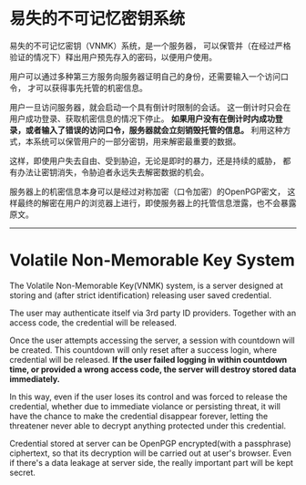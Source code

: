 易失的不可记忆密钥系统
========================

易失的不可记忆密钥（VNMK）系统，是一个服务器，
可以保管并（在经过严格验证的情况下）释出用户预先存入的密码，以便用户使用。

用户可以通过多种第三方服务向服务器证明自己的身份，还需要输入一个访问口令，
才可以获得事先托管的机密信息。

用户一旦访问服务器，就会启动一个具有倒计时限制的会话。
这一倒计时只会在用户成功登录、获取机密信息的情况下停止。
**如果用户没有在倒计时内成功登录，或者输入了错误的访问口令，服务器就会立刻销毁托管的信息。**
利用这种方式，本系统可以保管用户的一部分密钥，用来解密最重要的数据。

这样，即使用户失去自由、受到胁迫，无论是即时的暴力，还是持续的威胁，
都有办法让密钥消失，令胁迫者永远失去解密数据的机会。

服务器上的机密信息本身可以是经过对称加密（口令加密）的OpenPGP密文，
这样最终的解密在用户的浏览器上进行，即使服务器上的托管信息泄露，也不会暴露原文。

---

Volatile Non-Memorable Key System
=================================

The Volatile Non-Memorable Key(VNMK) system, is a server designed at storing
and (after strict identification) releasing user saved credential.

The user may authenticate itself via 3rd party ID providers. Together with an
access code, the credential will be released.

Once the user attempts accessing the server, a session with countdown will be
created.  This countdown will only reset after a success login, where
credential will be released.  **If the user failed logging in within countdown
time, or provided a wrong access code, the server will destroy stored data
immediately.**

In this way, even if the user loses its control and was forced to release the
credential, whether due to immediate violance or persisting threat, it will
have the chance to make the credential disappear forever, letting the
threatener never able to decrypt anything protected under this credential.

Credential stored at server can be OpenPGP encrypted(with a passphrase)
ciphertext, so that its decryption will be carried out at user's browser. Even
if there's a data leakage at server side, the really important part will be
kept secret.
